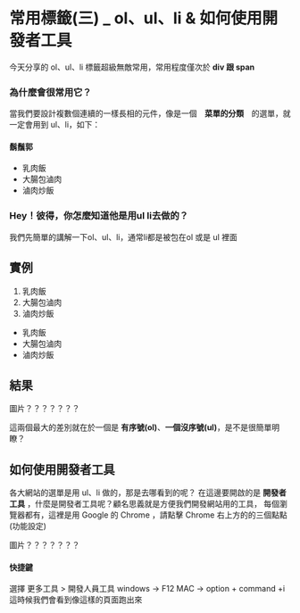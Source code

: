 # 常用標籤(三) _ ol、ul、li & 如何使用開發者工具

今天分享的 ol、ul、li 標籤超級無敵常用，常用程度僅次於 **div 跟 span**

### 為什麼會很常用它？

當我們要設計複數個連續的一樣長相的元件，像是一個　**菜單的分類**　的選單，就一定會用到 ul、li，如下：

#### 鬍鬚郭
* 乳肉飯
* 大腸包滷肉
* 滷肉炒飯

### Hey！彼得，你怎麼知道他是用ul li去做的？

我們先簡單的講解一下ol、ul、li，通常li都是被包在ol 或是 ul 裡面

## 實例
<body>
  <ol>
    <li>乳肉飯</li>
    <li>大腸包滷肉</li>
    <li>滷肉炒飯</li>
  </ol>

  <ul>
    <li>乳肉飯</li>
    <li>大腸包滷肉</li>
    <li>滷肉炒飯</li>
  </ul>
</body>

## 結果

圖片？？？？？？？

這兩個最大的差別就在於一個是 **有序號(ol)**、**一個沒序號(ul)**，是不是很簡單明瞭？

## 如何使用開發者工具
各大網站的選單是用 ul、li 做的，那是去哪看到的呢？
在這邊要開啟的是 **開發者工具** ，什麼是開發者工具呢？顧名思義就是方便我們開發網站用的工具，
每個瀏覽器都有，這裡是用 Google 的 Chrome ，請點擊 Chrome 右上方的的三個點點(功能設定)

圖片？？？？？？？

#### 快捷鍵
選擇 更多工具 > 開發人員工具
windows -> F12
MAC -> option + command +i
這時候我們會看到像這樣的頁面跑出來
